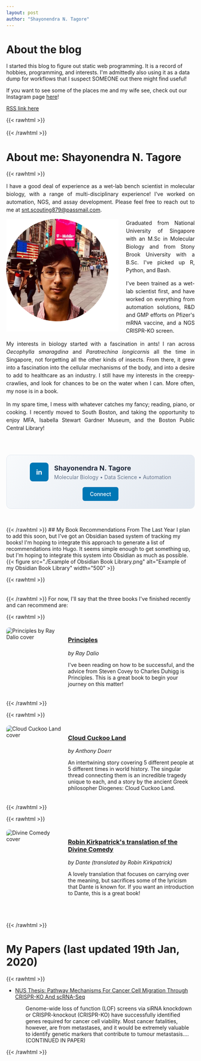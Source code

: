 ```yaml
---
layout: post
author: "Shayonendra N. Tagore"
---
```

# About the blog
I started this blog to figure out static web programming. It is a record of hobbies, programming, and interests. I'm admittedly also using it as a data dump for workflows that I suspect SOMEONE out there might find useful!

If you want to see some of the places me and my wife see, check out our Instagram page [here](https://www.instagram.com/earl.n.affogato?igsh=NmV3YWdzYjc5bWNk)!

[RSS link here](http://localhost:1313/about/)

{{< rawhtml >}}
<br>
<br>
{{< /rawhtml >}}
# About me: Shayonendra N. Tagore
{{< rawhtml >}}
<p style="text-align: justify; text-justify: inter-word; line-height: 1.5;">
I have a good deal of experience as a wet-lab bench scientist in molecular biology, with a range of multi-disciplinary experience! I've worked on automation, NGS, and assay development. Please feel free to reach out to me at <a href="mailto:snt.scouting879@passmail.com">snt.scouting879@passmail.com</a>.
</p>

<IMG align="left" SRC="./profile.png" ALT="my profile" width="300" style="margin-right: 20px;">
<p style="text-align: justify; text-justify: inter-word; line-height: 1.5;">
Graduated from National University of Singapore with an M.Sc in Molecular Biology and from Stony Brook University with a B.Sc. I've picked up R, Python, and Bash.
</p>

<p style="text-align: justify; text-justify: inter-word; line-height: 1.5;">
I've been trained as a wet-lab scientist first, and have worked on everything from automation solutions, R&D and GMP efforts on Pfizer's mRNA vaccine, and a NGS CRISPR-KO screen.
</p>

<p style="text-align: justify; text-justify: inter-word; line-height: 1.5;">
My interests in biology started with a fascination in ants! I ran across <i>Oecophylla smaragdina</i> and <i>Paratrechina longicornis</i> all the time in Singapore, not forgetting all the other kinds of insects. From there, it grew into a fascination into the cellular mechanisms of the body, and into a desire to add to healthcare as an industry. I still have my interests in the creepy-crawlies, and look for chances to be on the water when I can. More often, my nose is in a book.
</p>

<p style="text-align: justify; text-justify: inter-word; line-height: 1.5;">
In my spare time, I mess with whatever catches my fancy; reading, piano, or cooking. I recently moved to South Boston, and taking the opportunity to enjoy MFA, Isabella Stewart Gardner Museum, and the Boston Public Central Library!
</p>
<br>
<div style="background: linear-gradient(135deg, #f8fafc, #e2e8f0); border: 1px solid #e2e8f0; border-radius: 12px; padding: 20px; margin: 30px 0; text-align: center;">
    <div style="display: flex; align-items: center; justify-content: center; gap: 15px; flex-wrap: wrap;">
        <div style="background: #0077b5; width: 50px; height: 50px; border-radius: 8px; display: flex; align-items: center; justify-content: center; color: white; font-weight: bold; font-size: 18px;">in</div>
        <div style="text-align: left;">
            <h3 style="margin: 0; color: #1e293b; font-size: 18px;">Shayonendra N. Tagore</h3>
            <p style="margin: 5px 0 0 0; color: #64748b; font-size: 14px;">Molecular Biology • Data Science • Automation</p>
        </div>
        <a href="https://www.linkedin.com/in/shayontagore/" 
           style="background: #0077b5; color: white; padding: 10px 20px; text-decoration: none; border-radius: 6px; font-weight: 500; transition: all 0.3s ease;"
           onmouseover="this.style.background='#005885';"
           onmouseout="this.style.background='#0077b5';">
            Connect
        </a>
    </div>
</div>
<br>
{{< /rawhtml >}}
## My Book Recommendations From The Last Year
I plan to add this soon, but I've got an Obsidian based system of tracking my books! I'm hoping to integrate this approach to generate a list of recommendations into Hugo. It seems simple enough to get something up, but I'm hoping to integrate this system into Obsidian as much as possible.
{{< figure src="./Example of Obsidian Book Library.png" alt="Example of my Obsidian Book Library" width="500" >}}

{{< rawhtml >}}
<br>
<br>
<br>
{{< /rawhtml >}}
For now, I'll say that the three books I've finished recently and can recommend are:

{{< rawhtml >}}
<div style="display: flex; gap: 15px; margin: 20px 0; align-items: flex-start;">
    <img src="https://images-us.bookshop.org/ingram/9781501124020.jpg" 
         alt="Principles by Ray Dalio cover" 
         style="width: 150px; height: auto; border-radius: 8px; flex-shrink: 0;">
    <div>
        <h3><a href="https://bookshop.org/p/books/principles-life-and-work-ray-dalio/6696067?ean=9781501124020&next=t">Principles</a></h3>
        <p><em>by Ray Dalio</em></p>
        <p>I've been reading on how to be successful, and the advice from Steven Covey to Charles Duhigg is Principles. This is a great book to begin your journey on this matter!</p>
    </div>
</div>
{{< /rawhtml >}}

{{< rawhtml >}}

<div style="display: flex; gap: 15px; margin: 20px 0; align-items: flex-start;">
    <img src="https://images-us.bookshop.org/ingram/9781982168445.jpg" 
         alt="Cloud Cuckoo Land cover" 
         style="width: 150px; height: auto; border-radius: 8px; flex-shrink: 0;">
    <div>
        <h3><a href="https://bookshop.org/p/books/cloud-cuckoo-land-anthony-doerr/16076948?ean=9781982168445&next=t">Cloud Cuckoo Land</a></h3>
        <p><em>by Anthony Doerr</em></p>
        <p>An intertwining story covering 5 different people at 5 different times in world history. The singular thread connecting them is an incredible tragedy unique to each, and a story by the ancient Greek philosopher Diogenes: Cloud Cuckoo Land.</p>
    </div>
</div>

{{< /rawhtml >}}

{{< rawhtml >}}
<div style="display: flex; gap: 15px; margin: 20px 0; align-items: flex-start;">
    <img src="https://cdn.waterstones.com/bookjackets/large/9780/1413/9780141393544.jpg" 
         alt="Divine Comedy cover" 
         style="width: 150px; height: auto; border-radius: 8px; flex-shrink: 0;">
    <div>
        <h3><a href="https://www.waterstones.com/book/inferno/dante/robin-kirkpatrick/9780141393544">Robin Kirkpatrick's translation of the Divine Comedy</a></h3>
        <p><em>by Dante (translated by Robin Kirkpatrick)</em></p>
        <p>A lovely translation that focuses on carrying over the meaning, but sacrifices some of the lyricism that Dante is known for. If you want an introduction to Dante, this is a great book!</p>
    </div>
</div>
<br>
<br>
{{< /rawhtml >}}

# My Papers (last updated 19th Jan, 2020)
{{< rawhtml >}}
<p>
<ul style="list-style-type:disc;">
    <li><a href="https://scholarbank.nus.edu.sg/handle/10635/162732">NUS Thesis: Pathway Mechanisms For Cancer Cell Migration Through CRISPR-KO And scRNA-Seq</a></li>
	<p style="margin-left:2em;">
	Genome-wide loss of function (LOF) screens via siRNA knockdown or CRISPR-knockout (CRISPR-KO) have successfully identified genes required for cancer cell viability. Most cancer fatalities, however, are from metastases, and it would be extremely valuable to identify genetic markers that contribute to tumour metastasis.... (CONTINUED IN PAPER)
	</p>
</ul>
</p>
{{< /rawhtml >}}

